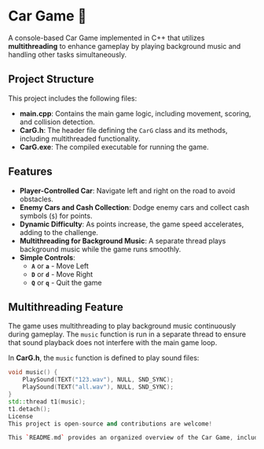 # Car Game 🚗

A console-based Car Game implemented in C++ that utilizes **multithreading** to enhance gameplay by playing background music and handling other tasks simultaneously.

## Project Structure
This project includes the following files:
- **main.cpp**: Contains the main game logic, including movement, scoring, and collision detection.
- **CarG.h**: The header file defining the `CarG` class and its methods, including multithreaded functionality.
- **CarG.exe**: The compiled executable for running the game.

## Features
- **Player-Controlled Car**: Navigate left and right on the road to avoid obstacles.
- **Enemy Cars and Cash Collection**: Dodge enemy cars and collect cash symbols (`$`) for points.
- **Dynamic Difficulty**: As points increase, the game speed accelerates, adding to the challenge.
- **Multithreading for Background Music**: A separate thread plays background music while the game runs smoothly.
- **Simple Controls**:
  - **`A`** or **`a`** - Move Left
  - **`D`** or **`d`** - Move Right
  - **`Q`** or **`q`** - Quit the game

## Multithreading Feature
The game uses multithreading to play background music continuously during gameplay. The `music` function is run in a separate thread to ensure that sound playback does not interfere with the main game loop.

In **CarG.h**, the `music` function is defined to play sound files:
```cpp
void music() {
    PlaySound(TEXT("123.wav"), NULL, SND_SYNC);
    PlaySound(TEXT("all.wav"), NULL, SND_SYNC);
}
std::thread t1(music);
t1.detach();
License
This project is open-source and contributions are welcome!

This `README.md` provides an organized overview of the Car Game, including setup instructions, gameplay features, the multithreading aspect for background music, and ideas for future enhancements. Let me know if you want any additional details!
